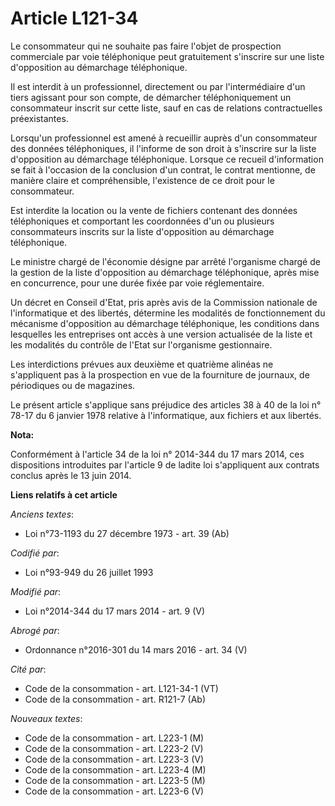 # Article L121-34

Le consommateur qui ne souhaite pas faire l'objet de prospection commerciale par voie téléphonique peut gratuitement
s'inscrire sur une liste d'opposition au démarchage téléphonique. 

Il est interdit à un professionnel, directement ou par l'intermédiaire d'un tiers agissant pour son compte, de démarcher
téléphoniquement un consommateur inscrit sur cette liste, sauf en cas de relations contractuelles préexistantes. 

Lorsqu'un professionnel est amené à recueillir auprès d'un consommateur des données téléphoniques, il l'informe de son droit
à s'inscrire sur la liste d'opposition au démarchage téléphonique. Lorsque ce recueil d'information se fait à l'occasion de
la conclusion d'un contrat, le contrat mentionne, de manière claire et compréhensible, l'existence de ce droit pour le
consommateur. 

Est interdite la location ou la vente de fichiers contenant des données téléphoniques et comportant les coordonnées d'un ou
plusieurs consommateurs inscrits sur la liste d'opposition au démarchage téléphonique. 

Le ministre chargé de l'économie désigne par arrêté l'organisme chargé de la gestion de la liste d'opposition au démarchage
téléphonique, après mise en concurrence, pour une durée fixée par voie réglementaire. 

Un décret en Conseil d'Etat, pris après avis de la Commission nationale de l'informatique et des libertés, détermine les
modalités de fonctionnement du mécanisme d'opposition au démarchage téléphonique, les conditions dans lesquelles les
entreprises ont accès à une version actualisée de la liste et les modalités du contrôle de l'Etat sur l'organisme
gestionnaire. 

Les interdictions prévues aux deuxième et quatrième alinéas ne s'appliquent pas à la prospection en vue de la fourniture de
journaux, de périodiques ou de magazines. 

Le présent article s'applique sans préjudice des articles 38 à 40 de la loi n° 78-17 du 6 janvier 1978 relative à
l'informatique, aux fichiers et aux libertés.

**Nota:**

Conformément à l'article 34 de la loi n° 2014-344 du 17 mars 2014, ces dispositions introduites par l'article 9 de ladite loi
s'appliquent aux contrats conclus après le 13 juin 2014.

**Liens relatifs à cet article**

_Anciens textes_:

  - Loi n°73-1193 du 27 décembre 1973 - art. 39 (Ab)

_Codifié par_:

  - Loi n°93-949 du 26 juillet 1993

_Modifié par_:

  - Loi n°2014-344 du 17 mars 2014 - art. 9 (V)

_Abrogé par_:

  - Ordonnance n°2016-301 du 14 mars 2016 - art. 34 (V)

_Cité par_:

  - Code de la consommation - art. L121-34-1 (VT)
  - Code de la consommation - art. R121-7 (Ab)

_Nouveaux textes_:

  - Code de la consommation - art. L223-1 (M)
  - Code de la consommation - art. L223-2 (V)
  - Code de la consommation - art. L223-3 (V)
  - Code de la consommation - art. L223-4 (M)
  - Code de la consommation - art. L223-5 (M)
  - Code de la consommation - art. L223-6 (V)
